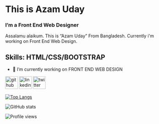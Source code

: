 # This is Azam Uday
### I’m a Front End Web Designer
Assalamu alaikum. This is “Azam Uday” From Bangladesh. Currently i'm working on Front End Web Design.
## Skills: HTML/CSS/BOOTSTRAP

- 🔭 I’m currently working on FRONT END WEB DESIGN


[<img src='https://cdn.jsdelivr.net/npm/simple-icons@3.0.1/icons/github.svg' alt='github' height='40'>](https://github.com/azamuday)  [<img src='https://cdn.jsdelivr.net/npm/simple-icons@3.0.1/icons/linkedin.svg' alt='linkedin' height='40'>](https://www.linkedin.com/in/azamuday01/)  [<img src='https://cdn.jsdelivr.net/npm/simple-icons@3.0.1/icons/twitter.svg' alt='twitter' height='40'>](https://twitter.com/azam_uday01) 

[![Top Langs](https://github-readme-stats.vercel.app/api/top-langs/?username=azamuday)](https://github.com/anuraghazra/github-readme-stats)

![GitHub stats](https://github-readme-stats.vercel.app/api?username=azamuday&show_icons=true)  

![Profile views](https://gpvc.arturio.dev/azamuday)  
